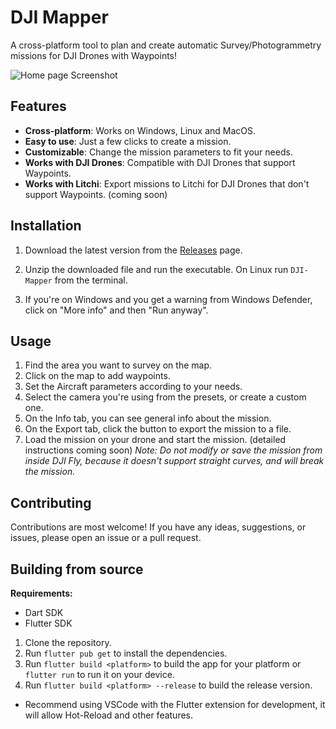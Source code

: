 # DJI Mapper

A cross-platform tool to plan and create automatic Survey/Photogrammetry missions for DJI Drones with Waypoints!

![Home page Screenshot](https://github.com/user-attachments/assets/127ec817-1c62-4cfb-a5d2-a6c1801238a4)

## Features

- **Cross-platform**: Works on Windows, Linux and MacOS.
- **Easy to use**: Just a few clicks to create a mission.
- **Customizable**: Change the mission parameters to fit your needs.
- **Works with DJI Drones**: Compatible with DJI Drones that support Waypoints.
- **Works with Litchi**: Export missions to Litchi for DJI Drones that don't support Waypoints. (coming soon)

## Installation

1. Download the latest version from the [Releases](https://github.com/YarosMallorca/DJI-Mapper/releases/latest) page.

2. Unzip the downloaded file and run the executable. On Linux run `DJI-Mapper` from the terminal.

3. If you're on Windows and you get a warning from Windows Defender, click on "More info" and then "Run anyway".

## Usage

1. Find the area you want to survey on the map.
2. Click on the map to add waypoints.
3. Set the Aircraft parameters according to your needs.
4. Select the camera you're using from the presets, or create a custom one.
5. On the Info tab, you can see general info about the mission.
6. On the Export tab, click the button to export the mission to a file.
7. Load the mission on your drone and start the mission. (detailed instructions coming soon)
   _Note: Do not modify or save the mission from inside DJI Fly, because it doesn't support straight curves, and will break the mission._

## Contributing

Contributions are most welcome! If you have any ideas, suggestions, or issues, please open an issue or a pull request.

## Building from source

**Requirements:**

- Dart SDK
- Flutter SDK

1. Clone the repository.
2. Run `flutter pub get` to install the dependencies.
3. Run `flutter build <platform>` to build the app for your platform or `flutter run` to run it on your device.
4. Run `flutter build <platform> --release` to build the release version.

- Recommend using VSCode with the Flutter extension for development, it will allow Hot-Reload and other features.
